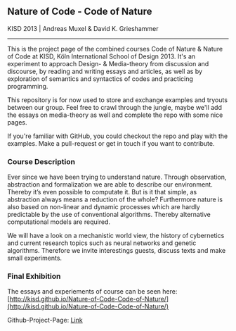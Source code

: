 
## Nature of Code - Code of Nature
KISD 2013 | Andreas Muxel & David K. Grieshammer

---
This is the project page of the combined courses Code of Nature & Nature of Code at KISD, Köln International School of Design 2013. It's an experiment to approach Design- & Media-theory from discussion and discourse, by reading and writing essays and articles, as well as by exploration of semantics and syntactics of codes and practicing programming.

This repository is for now used to store and exchange examples and tryouts between our group. Feel free to crawl through the jungle, maybe we'll add the essays on media-theory as well and complete the repo with some nice pages.

If you're familiar with GitHub, you could checkout the repo and play with the examples. Make a pull-request or get in touch if you want to contribute.

### Course Description

Ever since we have been trying to understand nature. Through observation, abstraction and formalization we are able to describe our environment. Thereby it’s even possible to computate it. But is it that simple, as abstraction always means a reduction of the whole? Furthermore nature is also based on non-linear and dynamic processes which are hardly predictable by the use of conventional algorithms. Thereby alternative computational models are required.

We will have a look on a mechanistic world view, the history of cybernetics and current research topics such as neural networks and genetic algorithms. Therefore we invite interestings guests, discuss texts and make small experiments. 

### Final Exhibition

The essays and experiements of course can be seen here:
[http://kisd.github.io/Nature-of-Code-Code-of-Nature/](http://kisd.github.io/Nature-of-Code-Code-of-Nature/) 

Github-Project-Page: [Link](http://dkgrieshammer.github.io/KISD-Course---Nature-of-Code---Code-of-Nature-/)
